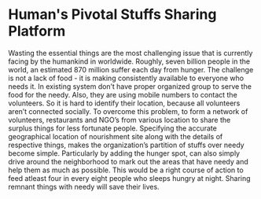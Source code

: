 # Human's Pivotal Stuffs Sharing Platform
Wasting the essential things are the most challenging issue that is currently facing by the humankind in worldwide. Roughly, seven billion people in the world, an estimated 870 million suffer each day from hunger. The challenge is not a lack of food - it is making consistently available to everyone who needs it. In existing system don’t have proper organized group to serve the food for the needy. Also, they are using mobile numbers to contact the volunteers. So it is hard to identify their location, because all volunteers aren’t connected socially. To overcome this problem, to form a network of volunteers, restaurants and NGO’s from various location to share the surplus things for less fortunate people. Specifying the accurate geographical location of nourishment site along with the details of respective things, makes the organization’s partition of stuffs over needy become simple. Particularly by adding the hunger spot, can also simply drive around the neighborhood to mark out the areas that have needy and help them as much as possible. This would be a right course of action to feed atleast four in every eight people who sleeps hungry at night. Sharing remnant things with needy will save their lives.
